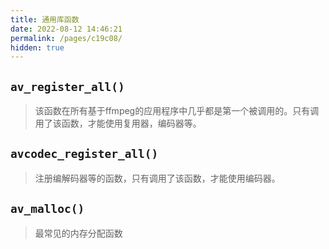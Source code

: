 ```yaml
---
title: 通用库函数
date: 2022-08-12 14:46:21
permalink: /pages/c19c08/
hidden: true
---
```

## `av_register_all()`

> 该函数在所有基于ffmpeg的应用程序中几乎都是第一个被调用的。只有调用了该函数，才能使用复用器，编码器等。

## `avcodec_register_all()`

> 注册编解码器等的函数，只有调用了该函数，才能使用编码器。

## `av_malloc()`

> 最常见的内存分配函数